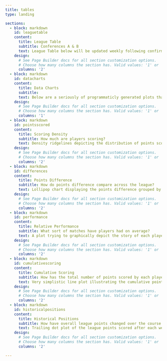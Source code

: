 ```yaml
---
title: tables
type: landing

sections:
  - block: markdown
    id: leaguetable
    content:
      title: League Table
      subtitle: Conferences A & B
      text: League Table below will be updated weekly following confirmation of points from Superbru. Green denotes qualification positions for the Championship Playoffs and red denotes qualification places for the Sacko Bracket <br />  <br />  ![screen reader text](leaguetable.png "League Table as of when i last updated it (usually monday night)")
    design:
      # See Page Builder docs for all section customization options.
      # Choose how many columns the section has. Valid values: '1' or '2'.
      columns: '2'
  - block: markdown
    id: datacharts
    content:
      title: Data Charts
      subtitle: 
      text: Below are a seriously of programmaticly generated plots that are automatically updated each week when the league table is updated, ie they're not curated, edited or fiddled with in any way - just data telling its own stories. They attempt to answer a couple of questions about the league. 
    design:
      # See Page Builder docs for all section customization options.
      # Choose how many columns the section has. Valid values: '1' or '2'.
      columns: '1'
  - block: markdown
    id: pointsscored
    content:
      title: Scoring Density
      subtitle: How much are players scoring?
      text: Density ridgelines depicting the distribution of points scored ranked by the sum of points scored <br />  <br />  ![screen reader text](ScoringDensity.png "Scoring Density Plot")
    design:
      # See Page Builder docs for all section customization options.
      # Choose how many columns the section has. Valid values: '1' or '2'.
      columns: '2'
  - block: markdown
    id: differences
    content:
      title: Points Difference
      subtitle: How do points difference compare across the league?
      text: Lollipop chart displaying the points difference grouped by conference <br />  <br />  ![screen reader text](DifferenceTab.png "Points Differences")
    design:
      # See Page Builder docs for all section customization options.
      # Choose how many columns the section has. Valid values: '1' or '2'.
      columns: '2'
  - block: markdown
    id: performance
    content:
      title: Relative Performance
      subtitle: What sort of matches have players had on average?
      text: A plot trying to graphically depict the story of each players season. Average points scored and conceded are illustrated by the dashed vertical and horizontal lines respectively. Best understood if you describe by the y axis first, then the x. For example, in the bottom left players quadrant have conceded less points than the average for the league, but also scored less - ie, even when conceding less than others, they still have not scored enough to win, hence missing their chances <br />  <br />  ![screen reader text](QuadrantPlot.png "Player Performance")
    design:
      # See Page Builder docs for all section customization options.
      # Choose how many columns the section has. Valid values: '1' or '2'.
      columns: '2'
  - block: markdown
    id: cumulativescoring
    content:
      title: Cumulative Scoring
      subtitle: How has the total number of points scored by each player grown over the course of the season?
      text: Very simplistic line plot illustrating the cumulative points scored total over the course of the season, round by round for each player <br />  <br />  ![screen reader text](CumulativeScoring.png "Cumulative Scoring")
    design:
      # See Page Builder docs for all section customization options.
      # Choose how many columns the section has. Valid values: '1' or '2'.
      columns: '2'
  - block: markdown
    id: historicalpositions
    content:
      title: Historical Positions
      subtitle: How have overall league points changed over the course of the season, irrespective of conference?
      text: Trailing dot plot of the league points scored after each week  <br />  <br />  ![screen reader text](HistoricalPositions.png "Points History")
    design:
      # See Page Builder docs for all section customization options.
      # Choose how many columns the section has. Valid values: '1' or '2'.
      columns: '2'

---
```

